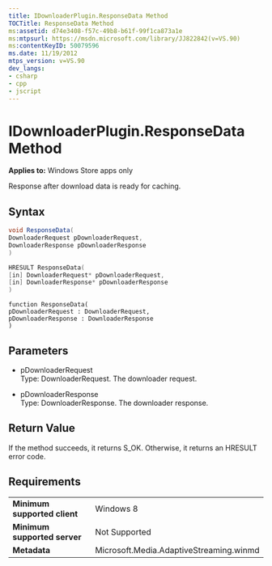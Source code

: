 ```yaml
---
title: IDownloaderPlugin.ResponseData Method
TOCTitle: ResponseData Method
ms:assetid: d74e3408-f57c-49b8-b61f-99f1ca873a1e
ms:mtpsurl: https://msdn.microsoft.com/library/JJ822842(v=VS.90)
ms:contentKeyID: 50079596
ms.date: 11/19/2012
mtps_version: v=VS.90
dev_langs:
- csharp
- cpp
- jscript
---
```


# IDownloaderPlugin.ResponseData Method

**Applies to:** Windows Store apps only

Response after download data is ready for caching.

## Syntax

```csharp
void ResponseData(
DownloaderRequest pDownloaderRequest,
DownloaderResponse pDownloaderResponse
)
```

```cpp
HRESULT ResponseData(
[in] DownloaderRequest* pDownloaderRequest, 
[in] DownloaderResponse* pDownloaderResponse
)
```

```jscript
function ResponseData(
pDownloaderRequest : DownloaderRequest, 
pDownloaderResponse : DownloaderResponse
)
```

## Parameters

  - pDownloaderRequest  
    Type: DownloaderRequest. The downloader request.

  - pDownloaderResponse  
    Type: DownloaderResponse. The downloader response.

## Return Value

If the method succeeds, it returns S\_OK. Otherwise, it returns an HRESULT error code.

## Requirements

|||
|--- |--- |
|**Minimum supported client**|Windows 8|
|**Minimum supported server**|Not Supported|
|**Metadata**|Microsoft.Media.AdaptiveStreaming.winmd|

